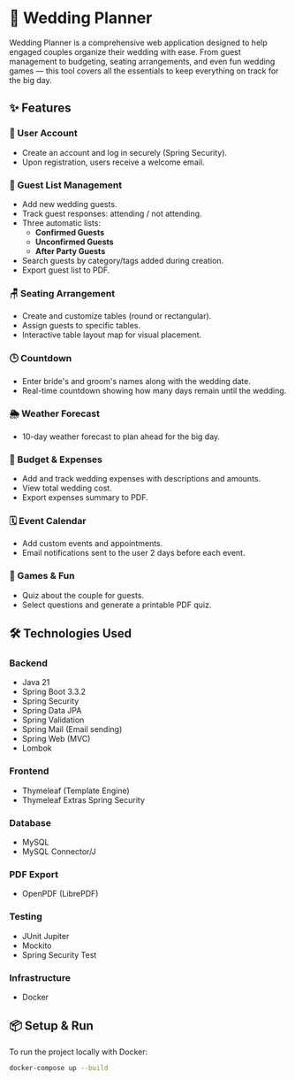 # 💍 Wedding Planner

Wedding Planner is a comprehensive web application designed to help engaged couples organize their wedding with ease. From guest management to budgeting, seating arrangements, and even fun wedding games — this tool covers all the essentials to keep everything on track for the big day.

## ✨ Features

### 🔐 User Account
- Create an account and log in securely (Spring Security).
- Upon registration, users receive a welcome email.

### 👥 Guest List Management
- Add new wedding guests.
- Track guest responses: attending / not attending.
- Three automatic lists:
  - **Confirmed Guests**
  - **Unconfirmed Guests**
  - **After Party Guests**
- Search guests by category/tags added during creation.
- Export guest list to PDF.

### 🪑 Seating Arrangement
- Create and customize tables (round or rectangular).
- Assign guests to specific tables.
- Interactive table layout map for visual placement.

### 🕒 Countdown
- Enter bride's and groom's names along with the wedding date.
- Real-time countdown showing how many days remain until the wedding.

### 🌦️ Weather Forecast
- 10-day weather forecast to plan ahead for the big day.

### 💸 Budget & Expenses
- Add and track wedding expenses with descriptions and amounts.
- View total wedding cost.
- Export expenses summary to PDF.

### 🗓️ Event Calendar
- Add custom events and appointments.
- Email notifications sent to the user 2 days before each event.

### 🎉 Games & Fun
- Quiz about the couple for guests.
- Select questions and generate a printable PDF quiz.

## 🛠️ Technologies Used

### Backend
- Java 21
- Spring Boot 3.3.2
- Spring Security
- Spring Data JPA
- Spring Validation
- Spring Mail (Email sending)
- Spring Web (MVC)
- Lombok

### Frontend
- Thymeleaf (Template Engine)
- Thymeleaf Extras Spring Security

### Database
- MySQL
- MySQL Connector/J

### PDF Export
- OpenPDF (LibrePDF)

### Testing
- JUnit Jupiter
- Mockito
- Spring Security Test

### Infrastructure
- Docker
## 📦 Setup & Run

To run the project locally with Docker:

```bash
docker-compose up --build
